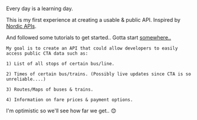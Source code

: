 Every day is a learning day.

This is my first experience at creating a usable & public API.
Inspired by [Nordic APIs](https://www.youtube.com/watch?v=JaKg5TOB1pw).

And followed some tutorials to get started.. Gotta start [somewhere..](https://www.youtube.com/watch?v=5ZMpbdK0uqU)

    My goal is to create an API that could allow developers to easily access public CTA data such as:
    
    1) List of all stops of certain bus/line.
    
    2) Times of certain bus/trains. (Possibly live updates since CTA is so unreliable....)
    
    3) Routes/Maps of buses & trains.
    
    4) Information on fare prices & payment options.
    
    
I'm optimistic so we'll see how far we get.. 😊
